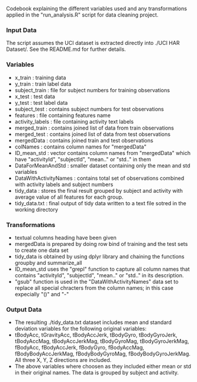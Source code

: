 Codebook explaining the different variables used and any transformations applied in the "run_analysis.R" script for data cleaning project.

### Input Data
The script assumes the UCI dataset is extracted directly into ./UCI HAR Dataset/. 
See the README.md for further details.

### Variables
* x_train : training data
* y_train : train label data
* subject_train : file for subject numbers for training observations
* x_test : test data
* y_test : test label data
* subject_test : contains subject numbers for test observations
* features : file containing features name
* activity_labels : file containing activity text labels
* merged_train : contains joined list of data from train observations
* merged_test : contains joined list of data from test observations
* mergedData : contains joined train and test observations
* colNames : contains column names for "mergedData"
* ID_mean_std : vector contains column names from "mergedData" which have "activityId", "subjectId", "mean.." or "std.." in them
* DataForMeanAndStd : smaller dataset containing only the mean and std variables
* DataWithActivityNames : contains total set of observations combined with activity labels and subject numbers
* tidy_data : stores the final result grouped by subject and activity with average value of all features for each group.
* tidy_data.txt : final output of tidy data written to a text file sotred in the working directory

### Transformations
* textual columns heading have been given
* mergedData is prepared by doing row bind of training and the test sets to create one data set
* tidy_data is obtained by using dplyr library and chaining the functions groupby and summarize_all
* ID_mean_std uses the "grepl" function to capture all column names that contains "activityId", "subjectId", "mean.." or "std.." in its description. 
* "gsub" function is used in the "DataWithActivityNames" data set to replace all special chracters from the column names; in this case expecially "()" and "-"

### Output Data
* The resulting ./tidy_data.txt dataset includes mean and standard deviation variables for the following original variables:
* tBodyAcc, tGravityAcc, tBodyAccJerk, tBodyGyro, tBodyGyroJerk, tBodyAccMag, tBodyAccJerkMag, tBodyGyroMag, tBodyGyroJerkMag, fBodyAcc, fBodyAccJerk, fBodyGyro, fBodyAccMag, fBodyBodyAccJerkMag, fBodyBodyGyroMag, fBodyBodyGyroJerkMag. All three X, Y, Z directions are included.
* The above variables where choosen as they included either mean or std in their original names.
The data is grouped by subject and activity.

